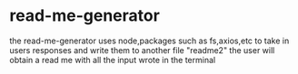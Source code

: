 # read-me-generator

the read-me-generator uses node,packages such as fs,axios,etc to take 
in users responses and write them to another file "readme2"
the user will obtain a read me with all the input wrote in the terminal
